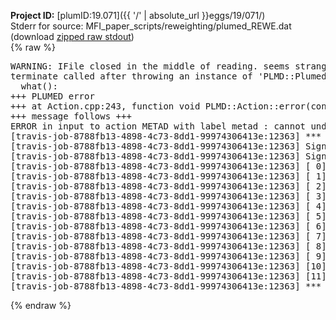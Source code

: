 **Project ID:** [plumID:19.071]({{ '/' | absolute_url }}eggs/19/071/)  
Stderr for source:  MFI_paper_scripts/reweighting/plumed_REWE.dat   
(download [zipped raw stdout](plumed_REWE.dat.plumed.stdout.txt.zip))  
{% raw %}
<pre>
WARNING: IFile closed in the middle of reading. seems strange!
terminate called after throwing an instance of 'PLMD::Plumed::ExceptionError'
  what():  
+++ PLUMED error
+++ at Action.cpp:243, function void PLMD::Action::error(const string&) const
+++ message follows +++
ERROR in input to action METAD with label metad : cannot understand the following words from the input line : REWEIGHTING_NGRID=200, REWEIGHTING_NHILLS=10
[travis-job-8788fb13-4898-4c73-8dd1-99974306413e:12363] *** Process received signal ***
[travis-job-8788fb13-4898-4c73-8dd1-99974306413e:12363] Signal: Aborted (6)
[travis-job-8788fb13-4898-4c73-8dd1-99974306413e:12363] Signal code:  (-6)
[travis-job-8788fb13-4898-4c73-8dd1-99974306413e:12363] [ 0] /lib/x86_64-linux-gnu/libc.so.6(+0x354b0)[0x7f107cd974b0]
[travis-job-8788fb13-4898-4c73-8dd1-99974306413e:12363] [ 1] /lib/x86_64-linux-gnu/libc.so.6(gsignal+0x38)[0x7f107cd97428]
[travis-job-8788fb13-4898-4c73-8dd1-99974306413e:12363] [ 2] /lib/x86_64-linux-gnu/libc.so.6(abort+0x16a)[0x7f107cd9902a]
[travis-job-8788fb13-4898-4c73-8dd1-99974306413e:12363] [ 3] /usr/lib/x86_64-linux-gnu/libstdc++.so.6(_ZN9__gnu_cxx27__verbose_terminate_handlerEv+0x16d)[0x7f107d3d184d]
[travis-job-8788fb13-4898-4c73-8dd1-99974306413e:12363] [ 4] /usr/lib/x86_64-linux-gnu/libstdc++.so.6(+0x8d6b6)[0x7f107d3cf6b6]
[travis-job-8788fb13-4898-4c73-8dd1-99974306413e:12363] [ 5] /usr/lib/x86_64-linux-gnu/libstdc++.so.6(+0x8d701)[0x7f107d3cf701]
[travis-job-8788fb13-4898-4c73-8dd1-99974306413e:12363] [ 6] /usr/lib/x86_64-linux-gnu/libstdc++.so.6(+0x8d919)[0x7f107d3cf919]
[travis-job-8788fb13-4898-4c73-8dd1-99974306413e:12363] [ 7] plumed[0x40ec85]
[travis-job-8788fb13-4898-4c73-8dd1-99974306413e:12363] [ 8] plumed[0x40f082]
[travis-job-8788fb13-4898-4c73-8dd1-99974306413e:12363] [ 9] plumed[0x409fe0]
[travis-job-8788fb13-4898-4c73-8dd1-99974306413e:12363] [10] /lib/x86_64-linux-gnu/libc.so.6(__libc_start_main+0xf0)[0x7f107cd82830]
[travis-job-8788fb13-4898-4c73-8dd1-99974306413e:12363] [11] plumed[0x40a0a9]
[travis-job-8788fb13-4898-4c73-8dd1-99974306413e:12363] *** End of error message ***
</pre>
{% endraw %}
